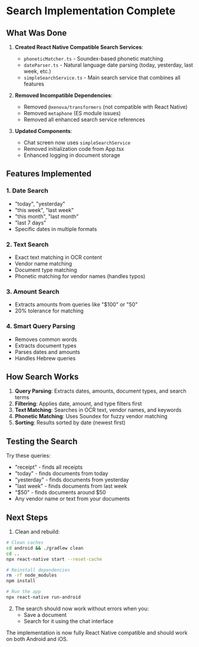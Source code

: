 # Search Implementation Complete

## What Was Done

1. **Created React Native Compatible Search Services**:
   - `phoneticMatcher.ts` - Soundex-based phonetic matching
   - `dateParser.ts` - Natural language date parsing (today, yesterday, last week, etc.)
   - `simpleSearchService.ts` - Main search service that combines all features

2. **Removed Incompatible Dependencies**:
   - Removed `@xenova/transformers` (not compatible with React Native)
   - Removed `metaphone` (ES module issues)
   - Removed all enhanced search service references

3. **Updated Components**:
   - Chat screen now uses `simpleSearchService`
   - Removed initialization code from App.tsx
   - Enhanced logging in document storage

## Features Implemented

### 1. Date Search
- "today", "yesterday"
- "this week", "last week"
- "this month", "last month"
- "last 7 days"
- Specific dates in multiple formats

### 2. Text Search
- Exact text matching in OCR content
- Vendor name matching
- Document type matching
- Phonetic matching for vendor names (handles typos)

### 3. Amount Search
- Extracts amounts from queries like "$100" or "50"
- 20% tolerance for matching

### 4. Smart Query Parsing
- Removes common words
- Extracts document types
- Parses dates and amounts
- Handles Hebrew queries

## How Search Works

1. **Query Parsing**: Extracts dates, amounts, document types, and search terms
2. **Filtering**: Applies date, amount, and type filters first
3. **Text Matching**: Searches in OCR text, vendor names, and keywords
4. **Phonetic Matching**: Uses Soundex for fuzzy vendor matching
5. **Sorting**: Results sorted by date (newest first)

## Testing the Search

Try these queries:
- "receipt" - finds all receipts
- "today" - finds documents from today
- "yesterday" - finds documents from yesterday
- "last week" - finds documents from last week
- "$50" - finds documents around $50
- Any vendor name or text from your documents

## Next Steps

1. Clean and rebuild:
```bash
# Clean caches
cd android && ./gradlew clean
cd ..
npx react-native start --reset-cache

# Reinstall dependencies
rm -rf node_modules
npm install

# Run the app
npx react-native run-android
```

2. The search should now work without errors when you:
   - Save a document
   - Search for it using the chat interface

The implementation is now fully React Native compatible and should work on both Android and iOS.